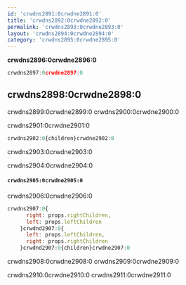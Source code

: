 ```yaml
---
id: 'crwdns2891:0crwdne2891:0'
title: 'crwdns2892:0crwdne2892:0'
permalink: 'crwdns2893:0crwdne2893:0'
layout: 'crwdns2894:0crwdne2894:0'
category: 'crwdns2895:0crwdne2895:0'
---
```

**crwdns2896:0crwdne2896:0**

```javascript
crwdns2897:0crwdne2897:0
```

## crwdns2898:0crwdne2898:0

crwdns2899:0crwdne2899:0 crwdns2900:0crwdne2900:0

crwdns2901:0crwdne2901:0

```js
crwdns2902:0{children}crwdne2902:0
```

crwdns2903:0crwdne2903:0

crwdns2904:0crwdne2904:0

#### `crwdns2905:0crwdne2905:0`

crwdns2906:0crwdne2906:0

```javascript
crwdns2907:0{
      right: props.rightChildren,
      left: props.leftChildren
    }crwdnd2907:0{
      left: props.leftChildren,
      right: props.rightChildren
    }crwdnd2907:0{children}crwdne2907:0
```

crwdns2908:0crwdne2908:0 crwdns2909:0crwdne2909:0

crwdns2910:0crwdne2910:0 crwdns2911:0crwdne2911:0